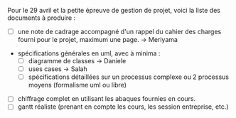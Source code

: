 Pour le 29 avril et la petite épreuve de gestion de projet, voici la liste des documents à produire :

* [ ] une note de cadrage accompagné d'un rappel du cahier des charges fourni pour le projet, maximum une page. -> Meriyama
* spécifications générales en uml, avec à minima :
  * [ ] diagramme de classes -> Daniele
  * [ ] uses cases -> Salah
  * [ ] spécifications détaillées sur un processus complexe ou 2 processus moyens (formalisme uml ou libre)
* [ ] chiffrage complet en utilisant les abaques fournies en cours.
* [ ] gantt réaliste (prenant en compte les cours, les session entreprise, etc.)
